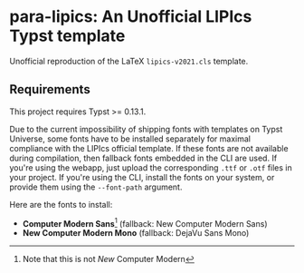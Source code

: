 # para-lipics: An Unofficial LIPIcs Typst template

Unofficial reproduction of the LaTeX `lipics-v2021.cls` template.

## Requirements

This project requires Typst >= 0.13.1.

Due to the current impossibility of shipping fonts with templates on Typst Universe, some fonts have to be installed separately for maximal compliance with the LIPIcs official template.
If these fonts are not available during compilation, then fallback fonts embedded in the CLI are used.
If you're using the webapp, just upload the corresponding `.ttf` or `.otf` files in your project.
If you're using the CLI, install the fonts on your system, or provide them using the `--font-path` argument.

Here are the fonts to install:
- **Computer Modern Sans**[^1] (fallback: New Computer Modern Sans)
- **New Computer Modern Mono** (fallback: DejaVu Sans Mono)

[^1]: Note that this is not *New* Computer Modern